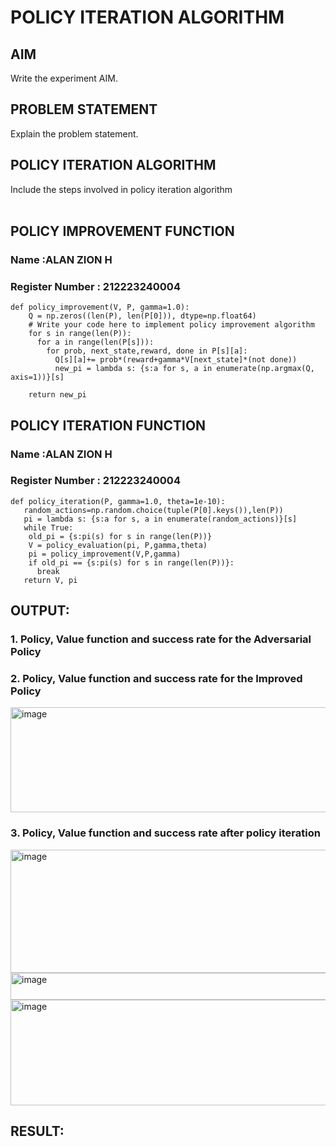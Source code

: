 # POLICY ITERATION ALGORITHM

## AIM
Write the experiment AIM.

## PROBLEM STATEMENT
Explain the problem statement.

## POLICY ITERATION ALGORITHM
Include the steps involved in policy iteration algorithm
</br>
</br>

## POLICY IMPROVEMENT FUNCTION
### Name :ALAN ZION H
### Register Number : 212223240004
```
def policy_improvement(V, P, gamma=1.0):
    Q = np.zeros((len(P), len(P[0])), dtype=np.float64)
    # Write your code here to implement policy improvement algorithm
    for s in range(len(P)):
      for a in range(len(P[s])):
        for prob, next_state,reward, done in P[s][a]:
          Q[s][a]+= prob*(reward+gamma*V[next_state]*(not done))
          new_pi = lambda s: {s:a for s, a in enumerate(np.argmax(Q, axis=1))}[s]

    return new_pi

```
## POLICY ITERATION FUNCTION
### Name :ALAN ZION H
### Register Number : 212223240004
```
def policy_iteration(P, gamma=1.0, theta=1e-10):
   random_actions=np.random.choice(tuple(P[0].keys()),len(P))
   pi = lambda s: {s:a for s, a in enumerate(random_actions)}[s]
   while True:
    old_pi = {s:pi(s) for s in range(len(P))}
    V = policy_evaluation(pi, P,gamma,theta)
    pi = policy_improvement(V,P,gamma)
    if old_pi == {s:pi(s) for s in range(len(P))}:
      break
   return V, pi
```
## OUTPUT:
### 1. Policy, Value function and success rate for the Adversarial Policy

### 2. Policy, Value function and success rate for the Improved Policy
<img width="546" height="168" alt="image" src="https://github.com/user-attachments/assets/ce5a1594-97f5-4b77-ab1f-4b266b083116" />

### 3. Policy, Value function and success rate after policy iteration
<img width="587" height="197" alt="image" src="https://github.com/user-attachments/assets/65fffeae-6ceb-4082-81d0-86ed312fbef6" />

<img width="704" height="43" alt="image" src="https://github.com/user-attachments/assets/69aa4b26-f49e-4321-b1c3-47eca001efa9" />

<img width="640" height="169" alt="image" src="https://github.com/user-attachments/assets/d71bd737-fc36-4e3b-830b-e64a32281391" />


## RESULT:


